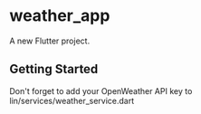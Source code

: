 # weather_app

A new Flutter project.

## Getting Started

Don't forget to add your OpenWeather API key to lin/services/weather_service.dart
